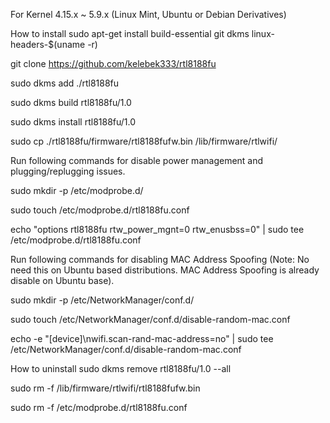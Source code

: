 For Kernel 4.15.x ~ 5.9.x (Linux Mint, Ubuntu or Debian Derivatives)

How to install
sudo apt-get install build-essential git dkms linux-headers-$(uname -r)

git clone https://github.com/kelebek333/rtl8188fu

sudo dkms add ./rtl8188fu

sudo dkms build rtl8188fu/1.0

sudo dkms install rtl8188fu/1.0

sudo cp ./rtl8188fu/firmware/rtl8188fufw.bin /lib/firmware/rtlwifi/

Run following commands for disable power management and plugging/replugging issues.

sudo mkdir -p /etc/modprobe.d/

sudo touch /etc/modprobe.d/rtl8188fu.conf

echo "options rtl8188fu rtw_power_mgnt=0 rtw_enusbss=0" | sudo tee /etc/modprobe.d/rtl8188fu.conf

Run following commands for disabling MAC Address Spoofing (Note: No need this on Ubuntu based distributions. MAC Address Spoofing is already disable on Ubuntu base).

sudo mkdir -p /etc/NetworkManager/conf.d/

sudo touch /etc/NetworkManager/conf.d/disable-random-mac.conf

echo -e "[device]\nwifi.scan-rand-mac-address=no" | sudo tee /etc/NetworkManager/conf.d/disable-random-mac.conf

How to uninstall
sudo dkms remove rtl8188fu/1.0 --all

sudo rm -f /lib/firmware/rtlwifi/rtl8188fufw.bin

sudo rm -f /etc/modprobe.d/rtl8188fu.conf

